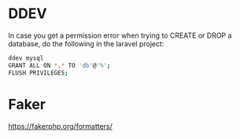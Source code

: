 # DDEV
In case you get a permission error when trying to CREATE or DROP a database, do the following in the laravel project:
```bash
ddev mysql
GRANT ALL ON *.* TO 'db'@'%';
FLUSH PRIVILEGES;
```

# Faker
https://fakerphp.org/formatters/

